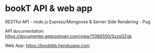 # bookT API & web app

RESTful API - node.js Express/Mongoose & Server Side Rendering - Pug

API documentation:
https://documenter.getpostman.com/view/11386550/Szzq3Zgk

Web App:
https://booktbb.herokuapp.com

